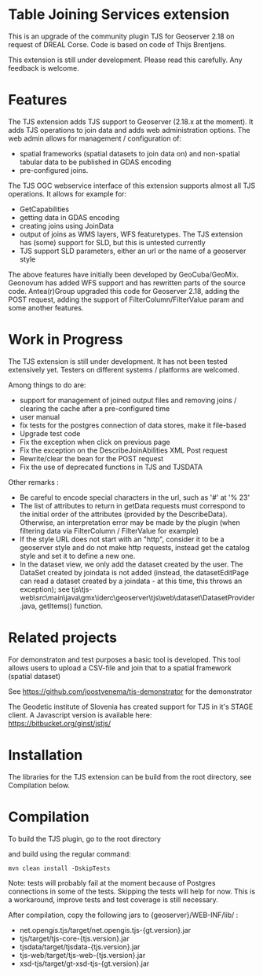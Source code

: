 Table Joining Services extension
=====================
This is an upgrade of the community plugin TJS for Geoserver 2.18 on request of DREAL Corse. Code is based on code of Thijs Brentjens.

This extension is still under development. Please read this carefully. Any feedback is welcome.

Features
========
The TJS extension adds TJS support to Geoserver (2.18.x at the moment). It adds TJS operations to join data and adds web administration options. The web admin allows for management / configuration of:
- spatial frameworks (spatial datasets to join data on) and non-spatial tabular data to be published in GDAS encoding
- pre-configured joins.

The TJS OGC webservice interface of this extension supports almost all TJS operations. It allows for example for:
- GetCapabilities
- getting data in GDAS encoding
- creating joins using JoinData
- output of joins as WMS layers, WFS featuretypes. The TJS extension has (some) support for SLD, but this is untested currently
- TJS support SLD parameters, either an url or the name of a geoserver style

The above features have initially been developed by GeoCuba/GeoMix. Geonovum has added WFS support and has rewritten parts of the source code.
Antea(r)Group upgraded this code for Geoserver 2.18, adding the POST request, adding the support of FilterColumn/FilterValue param and some another features.

Work in Progress
==========
The TJS extension is still under development. It has not been tested extensively yet. Testers on different systems / platforms are welcomed.

Among things to do are:

- support for management of joined output files and removing joins / clearing the cache after a pre-configured time
- user manual
- fix tests for the postgres connection of data stores, make it file-based
- Upgrade test code
- Fix the exception when click on previous page
- Fix the exception on the DescribeJoinAbilities XML Post request
- Rewrite/clear the bean for the POST request
- Fix the use of deprecated functions in TJS and TJSDATA

Other remarks :

- Be careful to encode special characters in the url, such as '#' at '% 23'
- The list of attributes to return in getData requests must correspond to the initial order of the attributes (provided by the DescribeData). Otherwise, an interpretation error may be made by the plugin (when filtering data via FilterColumn / FilterValue for example)
- If the style URL does not start with an "http", consider it to be a geoserver style and do not make http requests, instead get the catalog style and set it to define a new one.
- In the dataset view, we only add the dataset created by the user. The DataSet created by joindata is not added (instead, the datasetEditPage can read a dataset created by a joindata - at this time, this throws an exception); see tjs\tjs-web\src\main\java\gmx\iderc\geoserver\tjs\web\dataset\DatasetProvider.java, getItems() function.


Related projects
===========
For demonstraton and test purposes a basic tool is developed. This tool allows users to upload a CSV-file and join that to a spatial framework (spatial dataset)

See https://github.com/joostvenema/tjs-demonstrator for the demonstrator

The Geodetic institute of Slovenia has created support for TJS in it's STAGE client. A Javascript version is available here: https://bitbucket.org/ginst/jstjs/

Installation
=====================
The libraries for the TJS extension can be build from the root directory, see Compilation below.

Compilation
=====================
To build the TJS plugin, go to the root directory 

and build using the regular command:

```
mvn clean install -DskipTests
```

Note: tests will probably fail at the moment because of Postgres connections in some of the tests. Skipping the tests will help for now. This is a workaround, improve tests and test coverage is still necessary.

After compilation, copy the following jars to {geoserver}/WEB-INF/lib/ :

* net.opengis.tjs/target/net.opengis.tjs-{gt.version}.jar
* tjs/target/tjs-core-{tjs.version}.jar
* tjsdata/target/tjsdata-{tjs.version}.jar
* tjs-web/target/tjs-web-{tjs.version}.jar
* xsd-tjs/target/gt-xsd-tjs-{gt.version}.jar



